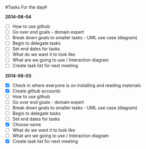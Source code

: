 #Tasks For the day#

**2014-06-04**
- [ ] How to use github
- [ ] Go over end goals - domain expert
- [ ] Break down goals to smaller tasks - UML use case (diagram)
- [ ] Begin to delegate tasks
- [ ] Set end dates for tasks
- [ ] What do we want it to look like
- [ ] What are we going to use / Interaction diagram 
- [ ] Create task list for next meeting

**2014-06-03**

- [X] Check in where everyone is on installing and reading materials 
- [X] Create github accounts
- [ ] How to use github
- [ ] Go over end goals - domain expert
- [ ] Break down goals to smaller tasks - UML use case (diagram)
- [ ] Begin to delegate tasks
- [ ] Set end dates for tasks
- [X] Choose name
- [ ] What do we want it to look like
- [ ] What are we going to use / Interaction diagram 
- [X] Create task list for next meeting
